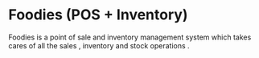# Foodies (POS + Inventory)

Foodies is a point of sale and inventory management system which takes cares of all the sales , inventory and stock operations .
